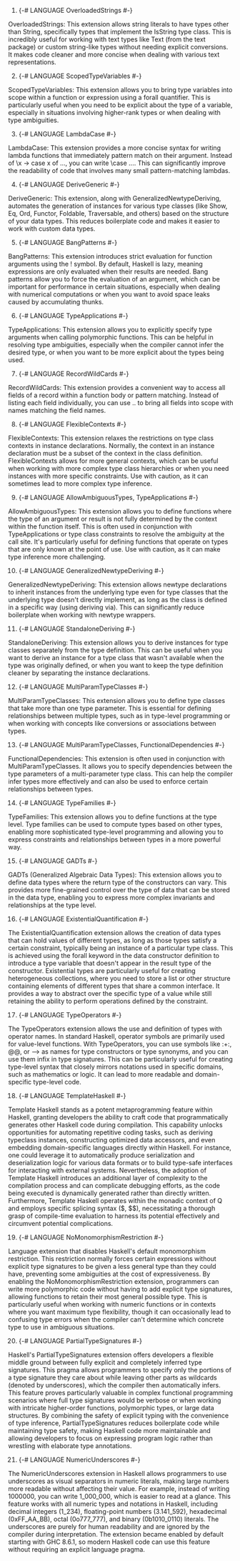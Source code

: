 1) {-# LANGUAGE OverloadedStrings #-}

OverloadedStrings: This extension allows string literals to have types other than String, specifically types that implement the IsString type class. This is incredibly useful for working with text types like Text (from the text package) or custom string-like types without needing explicit conversions. It makes code cleaner and more concise when dealing with various text representations.

2) {-# LANGUAGE ScopedTypeVariables #-}

ScopedTypeVariables: This extension allows you to bring type variables into scope within a function or expression using a forall quantifier. This is particularly useful when you need to be explicit about the type of a variable, especially in situations involving higher-rank types or when dealing with type ambiguities.

3) {-# LANGUAGE LambdaCase #-}

LambdaCase: This extension provides a more concise syntax for writing lambda functions that immediately pattern match on their argument. Instead of \x -> case x of ..., you can write \case .... This can significantly improve the readability of code that involves many small pattern-matching lambdas.

4) {-# LANGUAGE DeriveGeneric #-}

DeriveGeneric: This extension, along with GeneralizedNewtypeDeriving, automates the generation of instances for various type classes (like Show, Eq, Ord, Functor, Foldable, Traversable, and others) based on the structure of your data types. This reduces boilerplate code and makes it easier to work with custom data types.

5) {-# LANGUAGE BangPatterns #-}

BangPatterns: This extension introduces strict evaluation for function arguments using the ! symbol. By default, Haskell is lazy, meaning expressions are only evaluated when their results are needed. Bang patterns allow you to force the evaluation of an argument, which can be important for performance in certain situations, especially when dealing with numerical computations or when you want to avoid space leaks caused by accumulating thunks.

6) {-# LANGUAGE TypeApplications #-}

TypeApplications: This extension allows you to explicitly specify type arguments when calling polymorphic functions. This can be helpful in resolving type ambiguities, especially when the compiler cannot infer the desired type, or when you want to be more explicit about the types being used.

7) {-# LANGUAGE RecordWildCards #-}

RecordWildCards: This extension provides a convenient way to access all fields of a record within a function body or pattern matching. Instead of listing each field individually, you can use .. to bring all fields into scope with names matching the field names.

8) {-# LANGUAGE FlexibleContexts #-}

FlexibleContexts: This extension relaxes the restrictions on type class contexts in instance declarations. Normally, the context in an instance declaration must be a subset of the context in the class definition. FlexibleContexts allows for more general contexts, which can be useful when working with more complex type class hierarchies or when you need instances with more specific constraints. Use with caution, as it can sometimes lead to more complex type inference.

9) {-# LANGUAGE AllowAmbiguousTypes, TypeApplications #-}

AllowAmbiguousTypes: This extension allows you to define functions where the type of an argument or result is not fully determined by the context within the function itself. This is often used in conjunction with TypeApplications or type class constraints to resolve the ambiguity at the call site. It's particularly useful for defining functions that operate on types that are only known at the point of use. Use with caution, as it can make type inference more challenging.

10) {-# LANGUAGE GeneralizedNewtypeDeriving #-}

GeneralizedNewtypeDeriving: This extension allows newtype declarations to inherit instances from the underlying type even for type classes that the underlying type doesn't directly implement, as long as the class is defined in a specific way (using deriving via). This can significantly reduce boilerplate when working with newtype wrappers.

11) {-# LANGUAGE StandaloneDeriving #-}

StandaloneDeriving: This extension allows you to derive instances for type classes separately from the type definition. This can be useful when you want to derive an instance for a type class that wasn't available when the type was originally defined, or when you want to keep the type definition cleaner by separating the instance declarations.

12) {-# LANGUAGE MultiParamTypeClasses #-}

MultiParamTypeClasses: This extension allows you to define type classes that take more than one type parameter. This is essential for defining relationships between multiple types, such as in type-level programming or when working with concepts like conversions or associations between types.

13) {-# LANGUAGE MultiParamTypeClasses, FunctionalDependencies #-}

FunctionalDependencies: This extension is often used in conjunction with MultiParamTypeClasses. It allows you to specify dependencies between the type parameters of a multi-parameter type class. This can help the compiler infer types more effectively and can also be used to enforce certain relationships between types.

14) {-# LANGUAGE TypeFamilies #-}

TypeFamilies: This extension allows you to define functions at the type level. Type families can be used to compute types based on other types, enabling more sophisticated type-level programming and allowing you to express constraints and relationships between types in a more powerful way.

15) {-# LANGUAGE GADTs #-}

GADTs (Generalized Algebraic Data Types): This extension allows you to define data types where the return type of the constructors can vary. This provides more fine-grained control over the type of data that can be stored in the data type, enabling you to express more complex invariants and relationships at the type level.

16) {-# LANGUAGE ExistentialQuantification #-}

The ExistentialQuantification extension allows the creation of data types that can hold values of different types, as long as those types satisfy a certain constraint, typically being an instance of a particular type class. This is achieved using the forall keyword in the data constructor definition to introduce a type variable that doesn't appear in the result type of the constructor. Existential types are particularly useful for creating heterogeneous collections, where you need to store a list or other structure containing elements of different types that share a common interface. It provides a way to abstract over the specific type of a value while still retaining the ability to perform operations defined by the constraint.

17) {-# LANGUAGE TypeOperators #-}

The TypeOperators extension allows the use and definition of types with operator names. In standard Haskell, operator symbols are primarily used for value-level functions. With TypeOperators, you can use symbols like :+:, @@, or --> as names for type constructors or type synonyms, and you can use them infix in type signatures. This can be particularly useful for creating type-level syntax that closely mirrors notations used in specific domains, such as mathematics or logic. It can lead to more readable and domain-specific type-level code.

18) {-# LANGUAGE TemplateHaskell #-}

Template Haskell stands as a potent metaprogramming feature within Haskell, granting developers the ability to craft code that programmatically generates other Haskell code during compilation. This capability unlocks opportunities for automating repetitive coding tasks, such as deriving typeclass instances, constructing optimized data accessors, and even embedding domain-specific languages directly within Haskell. For instance, one could leverage it to automatically produce serialization and deserialization logic for various data formats or to build type-safe interfaces for interacting with external systems. Nevertheless, the adoption of Template Haskell introduces an additional layer of complexity to the compilation process and can complicate debugging efforts, as the code being executed is dynamically generated rather than directly written. Furthermore, Template Haskell operates within the monadic context of Q and employs specific splicing syntax ($, $$), necessitating a thorough grasp of compile-time evaluation to harness its potential effectively and circumvent potential complications.

19) {-# LANGUAGE NoMonomorphismRestriction #-}

Language extension that disables Haskell's default monomorphism restriction. This restriction normally forces certain expressions without explicit type signatures to be given a less general type than they could have, preventing some ambiguities at the cost of expressiveness. By enabling the NoMonomorphismRestriction extension, programmers can write more polymorphic code without having to add explicit type signatures, allowing functions to retain their most general possible type. This is particularly useful when working with numeric functions or in contexts where you want maximum type flexibility, though it can occasionally lead to confusing type errors when the compiler can't determine which concrete type to use in ambiguous situations.

20) {-# LANGUAGE PartialTypeSignatures #-}

Haskell's PartialTypeSignatures extension offers developers a flexible middle ground between fully explicit and completely inferred type signatures. This pragma allows programmers to specify only the portions of a type signature they care about while leaving other parts as wildcards (denoted by underscores), which the compiler then automatically infers. This feature proves particularly valuable in complex functional programming scenarios where full type signatures would be verbose or when working with intricate higher-order functions, polymorphic types, or large data structures. By combining the safety of explicit typing with the convenience of type inference, PartialTypeSignatures reduces boilerplate code while maintaining type safety, making Haskell code more maintainable and allowing developers to focus on expressing program logic rather than wrestling with elaborate type annotations.

21) {-# LANGUAGE NumericUnderscores #-} 

The NumericUnderscores extension in Haskell allows programmers to use underscores as visual separators in numeric literals, making large numbers more readable without affecting their value. For example, instead of writing 1000000, you can write 1_000_000, which is easier to read at a glance. This feature works with all numeric types and notations in Haskell, including decimal integers (1_234), floating-point numbers (3.141_592), hexadecimal (0xFF_AA_BB), octal (0o777_777), and binary (0b1010_0110) literals. The underscores are purely for human readability and are ignored by the compiler during interpretation. The extension became enabled by default starting with GHC 8.6.1, so modern Haskell code can use this feature without requiring an explicit language pragma.